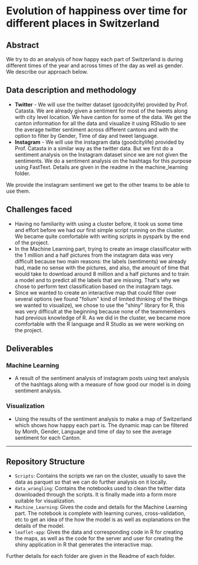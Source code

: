 # Evolution of happiness over time for different places in Switzerland

## Abstract
We try to do an analysis of how happy each part of Switzerland is during different times of the year and across times of the day as well as gender. We describe our approach below.

## Data description and methodology
* **Twitter** - We will use the twitter dataset (goodcitylife) provided by Prof. Catasta. We are already given a sentiment for most of the tweets along with city level location. We have canton for some of the data. We get the canton information for all the data and visualize it using RStudio to see the average twitter sentiment across different cantons and with the option to filter by Gender, Time of day and tweet language.
* **Instagram** -  We will use the instagram data (goodcitylife) provided by Prof. Catasta in a similar way as the twitter data. But we first do a sentiment analysis on the Instagram dataset since we are not given the sentiments. We do a sentiment analysis on the hashtags for this purpose using FastText. Details are given in the readme in the machine_learning folder.

We provide the instagram sentiment we get to the other teams to be able to use them.

## Challenges faced
* Having no familiarity with using a cluster before, it took us some time and effort before we had our first simple script running on the cluster. We became quite comfortable with writing scripts in pyspark by the end of the project.
* In the Machine Learning part, trying to create an image classificator with the 1 million and a half pictures from the instagram data was very difficult because two main reasons: the labels (sentiments) we already had, made no sense with the pictures, and also, the amount of time that would take to download around 8 million and a half pictures  and to train a model and to predict all the labels that are missing. That's why we chose to perform text classification based on the instagram tags.
* Since we wanted to create an interactive map that could filter over several options (we found "folium" kind of limited thinking of the things we wanted to visualize), we chose to use the "shiny" library for R, this was very difficult at the beginning because none of the teammembers had previous knowledge of R. As we did in the cluster, we became more comfortable with the R language and R Studio as we were working on the project.

## Deliverables
### Machine Learning
* A result of the sentiment analysis of instagram posts using text analysis of the hashtags along with a measure of how good our model is in doing sentiment analysis.

### Visualization
* Using the results of the sentiment analysis to make a map of Switzerland which shows how happy each part is. The dynamic map can be filtered by Month, Gender, Language and time of day to see the average sentiment for each Canton.

-------------------------------------------------------------------------------------------------------

## Repository Structure

* `Scripts`: Contains the scripts we ran on the cluster, usually to save the data as parquet so that we can do further analysis on it locally.
* `data_wrangling`: Contains the notebooks used to clean the twitter data downloaded through the scripts. It is finally made into a form more suitable for visualization.
* `Machine_Learning`: Gives the code and details for the Machine Learning part. The notebook is complete with learning curves, cross-validation, etc to get an idea of the how the model is as well as explanations on the details of the model.
* `leaflet-app`: Gives the data and corresponding code in R for creating the maps, as well as the code for the server and user for creating the shiny application in R that generates the interactive map.

Further details for each folder are given in the Readme of each folder.

